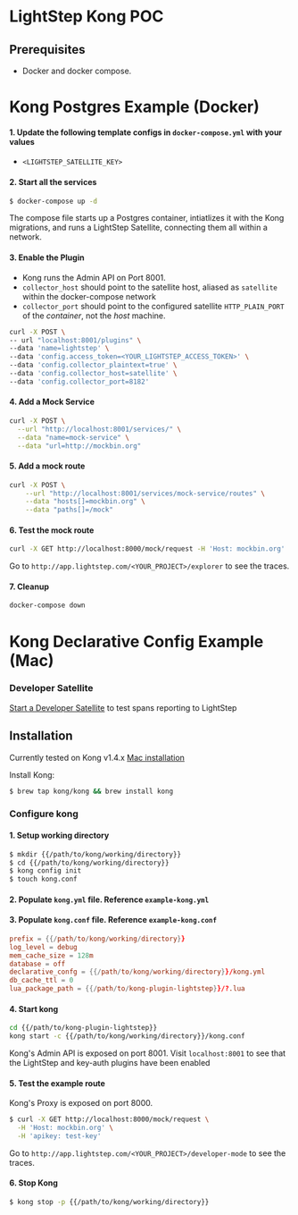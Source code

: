 # LightStep Kong POC

## Prerequisites

- Docker and docker compose.

# Kong Postgres Example (Docker)

#### 1. Update the following template configs in `docker-compose.yml` with your values

- `<LIGHTSTEP_SATELLITE_KEY>`

#### 2. Start all the services

```bash
$ docker-compose up -d
```

The compose file starts up a Postgres container, intiatlizes it with the Kong migrations, and runs a LightStep Satellite, connecting them all within a network.

#### 3. Enable the Plugin

- Kong runs the Admin API on Port 8001.
- `collector_host` should point to the satellite host, aliased as `satellite` within the docker-compose network
- `collector_port` should point to the configured satellite `HTTP_PLAIN_PORT` of the _container_, not the _host_ machine.

```bash
curl -X POST \
-- url "localhost:8001/plugins" \
--data 'name=lightstep' \
--data 'config.access_token=<YOUR_LIGHTSTEP_ACCESS_TOKEN>' \
--data 'config.collector_plaintext=true' \
--data 'config.collector_host=satellite' \
--data 'config.collector_port=8182'
```

#### 4. Add a Mock Service

```bash
curl -X POST \
  --url "http://localhost:8001/services/" \
  --data "name=mock-service" \
  --data "url=http://mockbin.org"
```

#### 5. Add a mock route

```bash
curl -X POST \
    --url "http://localhost:8001/services/mock-service/routes" \
    --data "hosts[]=mockbin.org" \
    --data "paths[]=/mock"
```

#### 6. Test the mock route

```bash
curl -X GET http://localhost:8000/mock/request -H 'Host: mockbin.org'
```

Go to `http://app.lightstep.com/<YOUR_PROJECT>/explorer` to see the traces.

#### 7. Cleanup

```bash
docker-compose down
```

# Kong Declarative Config Example (Mac)

### Developer Satellite

[Start a Developer Satellite](https://docs.lightstep.com/docs/use-developer-mode) to test spans reporting to LightStep

## Installation

Currently tested on Kong v1.4.x [Mac installation](https://docs.konghq.com/install/macos/)

Install Kong:

```bash
$ brew tap kong/kong && brew install kong
```

### Configure kong

#### 1. Setup working directory

```bash
$ mkdir {{/path/to/kong/working/directory}}
$ cd {{/path/to/kong/working/directory}}
$ kong config init
$ touch kong.conf
```

#### 2. Populate `kong.yml` file. Reference `example-kong.yml`

#### 3. Populate `kong.conf` file. Reference `example-kong.conf`

```conf
prefix = {{/path/to/kong/working/directory}}
log_level = debug
mem_cache_size = 128m
database = off
declarative_confg = {{/path/to/kong/working/directory}}/kong.yml
db_cache_ttl = 0
lua_package_path = {{/path/to/kong-plugin-lightstep}}/?.lua
```

#### 4. Start kong

```bash
cd {{/path/to/kong-plugin-lightstep}}
kong start -c {{/path/to/kong/working/directory}}/kong.conf
```

Kong's Admin API is exposed on port 8001. Visit `localhost:8001` to see that the LightStep and key-auth plugins have been enabled

#### 5. Test the example route

Kong's Proxy is exposed on port 8000.

```bash
$ curl -X GET http://localhost:8000/mock/request \
  -H 'Host: mockbin.org' \
  -H 'apikey: test-key'
```

Go to `http://app.lightstep.com/<YOUR_PROJECT>/developer-mode` to see the traces.

#### 6. Stop Kong

```bash
$ kong stop -p {{/path/to/kong/working/directory}}
```
